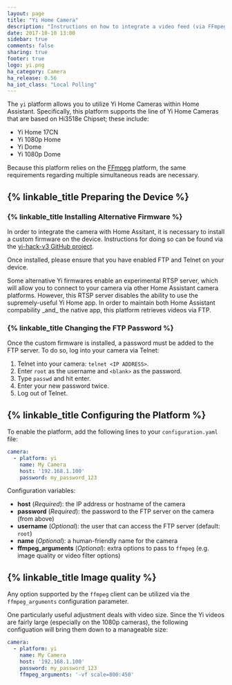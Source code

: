 ```yaml
---
layout: page
title: "Yi Home Camera"
description: "Instructions on how to integrate a video feed (via FFmpeg) as a camera within Home Assistant."
date: 2017-10-10 13:00
sidebar: true
comments: false
sharing: true
footer: true
logo: yi.png
ha_category: Camera
ha_release: 0.56
ha_iot_class: "Local Polling"
---
```


The `yi` platform allows you to utilize Yi Home Cameras within Home Assistant.
Specifically, this platform supports the line of Yi Home Cameras that are
based on Hi3518e Chipset; these include:

* Yi Home 17CN
* Yi 1080p Home
* Yi Dome
* Yi 1080p Dome

Because this platform relies on the [FFmpeg](https://home-assistant.io/components/camera.ffmpeg/) platform, the same requirements
regarding multiple simultaneous reads are necessary.

## {% linkable_title Preparing the Device %}

### {% linkable_title Installing Alternative Firmware %}

In order to integrate the camera with Home Assitant, it is necessary to install
a custom firmware on the device. Instructions for doing so can be found via the
[yi-hack-v3 GitHub project](https://github.com/shadow-1/yi-hack-v3).

Once installed, please ensure that you have enabled FTP and Telnet on your
device.

<p class='note warning'>
Some alternative Yi firmwares enable an experimental RTSP server, which will
allow you to connect to your camera via other Home Assistant camera platforms.
However, this RTSP server disables the ability to use the supremely-useful Yi
Home app. In order to maintain both Home Assistant compability _and_ the native
app, this platform retrieves videos via FTP.
</p>

### {% linkable_title Changing the FTP Password %}

Once the custom firmware is installed, a password must be added to the FTP
server. To do so, log into your camera via Telnet:

1. Telnet into your camera: `telnet <IP ADDRESS>`.
2. Enter `root` as the username and `<blank>` as the password.
3. Type `passwd` and hit enter.
4. Enter your new password twice.
5. Log out of Telnet.

## {% linkable_title Configuring the Platform %}

To enable the platform, add the following lines to your
`configuration.yaml` file:

```yaml
camera:
  - platform: yi
    name: My Camera
    host: '192.168.1.100'
    password: my_password_123
```

Configuration variables:

- **host** (*Required*): the IP address or hostname of the camera
- **password** (*Required*): the password to the FTP server on the camera (from above)
- **username** (*Optional*): the user that can access the FTP server (default: `root`)
- **name** (*Optional*): a human-friendly name for the camera
- **ffmpeg_arguments** (*Optional*): extra options to pass to `ffmpeg` (e.g. image quality or video filter options)

## {% linkable_title Image quality %}

Any option supported by the `ffmpeg` client can be utilized via the
`ffmpeg_arguments` configuration parameter.

One particularly useful adjustment deals with video size. Since the Yi videos
are fairly large (especially on the 1080p cameras), the following configuation
will bring them down to a manageable size:


```yaml
camera:
  - platform: yi
    name: My Camera
    host: '192.168.1.100'
    password: my_password_123
    ffmpeg_arguments: '-vf scale=800:450'
```

